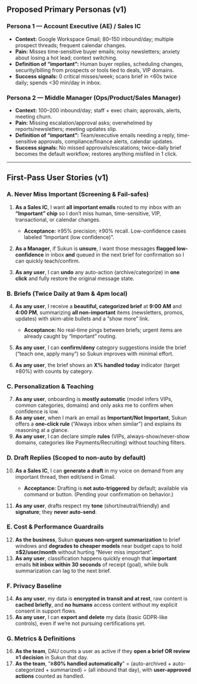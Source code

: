## Proposed Primary Personas (v1)

### Persona 1 — **Account Executive (AE) / Sales IC**

* **Context:** Google Workspace Gmail; 80–150 inbound/day; multiple prospect threads; frequent calendar changes.
* **Pain:** Misses time-sensitive buyer emails; noisy newsletters; anxiety about losing a hot lead; context switching.
* **Definition of “important”:** Human buyer replies, scheduling changes, security/billing from prospects or tools tied to deals, VIP domains.
* **Success signals:** 0 critical misses/week; scans brief in <60s twice daily; spends <30 min/day in inbox.

### Persona 2 — **Middle Manager (Ops/Product/Sales Manager)**

* **Context:** 100–200 inbound/day; staff + exec chain; approvals, alerts, meeting churn.
* **Pain:** Missing escalation/approval asks; overwhelmed by reports/newsletters; meeting updates slip.
* **Definition of “important”:** Team/executive emails needing a reply, time-sensitive approvals, compliance/finance alerts, calendar updates.
* **Success signals:** No missed approvals/escalations; twice-daily brief becomes the default workflow; restores anything misfiled in 1 click.

---

## First-Pass User Stories (v1)

### A. Never Miss Important (Screening & Fail-safes)

1. **As a Sales IC**, I want **all important emails** routed to my inbox with an **“Important” chip** so I don’t miss human, time-sensitive, VIP, transactional, or calendar changes.

   * **Acceptance:** ≥95% precision; ≥90% recall. Low-confidence cases labeled “Important (low confidence)”.
2. **As a Manager**, if Sukun is **unsure**, I want those messages **flagged low-confidence** in inbox **and** queued in the next brief for confirmation so I can quickly teach/confirm.
3. **As any user**, I can **undo** any auto-action (archive/categorize) in **one click** and fully restore the original message state.

### B. Briefs (Twice Daily at 9am & 4pm local)

4. **As any user**, I receive a **beautiful, categorized brief** at **9:00 AM** and **4:00 PM**, summarizing **all non-important** items (newsletters, promos, updates) with skim-able bullets and a “show more” link.

   * **Acceptance:** No real-time pings between briefs; urgent items are already caught by “Important” routing.
5. **As any user**, I can **confirm/deny** category suggestions inside the brief (“teach one, apply many”) so Sukun improves with minimal effort.
6. **As any user**, the brief shows an **X% handled today** indicator (target ≥80%) with counts by category.

### C. Personalization & Teaching

7. **As any user**, onboarding is **mostly automatic** (model infers VIPs, common categories, domains) and only asks me to confirm when confidence is low.
8. **As any user**, when I mark an email as **Important/Not Important**, Sukun offers a **one-click rule** (“Always inbox when similar”) and explains its reasoning at a glance.
9. **As any user**, I can declare simple **rules** (VIPs, always-show/never-show domains, categories like Payments/Recruiting) without touching filters.

### D. Draft Replies (Scoped to non-auto by default)

10. **As a Sales IC**, I can **generate a draft** in my voice on demand from any important thread, then edit/send in Gmail.

    * **Acceptance:** Drafting is **not auto-triggered** by default; available via command or button. (Pending your confirmation on behavior.)
11. **As any user**, drafts respect my **tone** (short/neutral/friendly) and **signature**; they **never auto-send**.

### E. Cost & Performance Guardrails

12. **As the business**, Sukun **queues non-urgent summarization** to brief windows and **degrades to cheaper models** near budget caps to hold **≤\$2/user/month** without hurting “Never miss important”.
13. **As any user**, classification happens quickly enough that **important** emails **hit inbox within 30 seconds** of receipt (goal), while bulk summarization can lag to the next brief.

### F. Privacy Baseline

14. **As any user**, my data is **encrypted in transit and at rest**, raw content is **cached briefly**, and **no humans** access content without my explicit consent in support flows.
15. **As any user**, I can **export and delete** my data (basic GDPR-like controls), even if we’re not pursuing certifications yet.

### G. Metrics & Definitions

16. **As the team**, DAU counts a user as active if they **open a brief OR review ≥1 decision** in Sukun that day.
17. **As the team**, “**≥80% handled automatically**” = (auto-archived + auto-categorized + summarized) ÷ (all inbound that day), with **user-approved actions** counted as handled.

